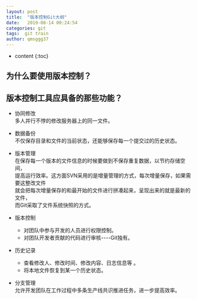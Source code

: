```yaml
---
layout: post
title:  "版本控制Git大纲"
date:   2019-08-14 00:24:54
categories: git
tags:  git train
author: qmsggg37
---
```


* content
{:toc}

## 为什么要使用版本控制？
## 版本控制工具应具备的那些功能？

- 协同修改  
  多人并行不悖的修改服务器上的同一文件。
  
- 数据备份  
  不仅保存目录和文件的当前状态，还能够保存每一个提交过的历史状态。
  
- 版本管理  
  在保存每一个版本的文件信息的时候要做到不保存重复数据，以节约存储空间，  
  提高运行效率。这方面SVN采用的是增量管理的方式，每次增量保存，如果需要这整改文件  
  就会把每次增量保存的和最开始的文件进行拼凑起来，呈现出来的就是最新的文件，  
  而Git采取了文件系统快照的方式。
  
- 版本控制  
  * 对团队中参与开发的人员进行权限控制。  
  * 对团队开发者贡献的代码进行审核----Git独有。  

- 历史记录  
  * 查看修改人、修改时间、修改内容、日志信息等 。  
  * 将本地文件恢复到某一个历史状态。  

- 分支管理  
  允许开发团队在工作过程中多条生产线共识推进任务，进一步提高效率。  

